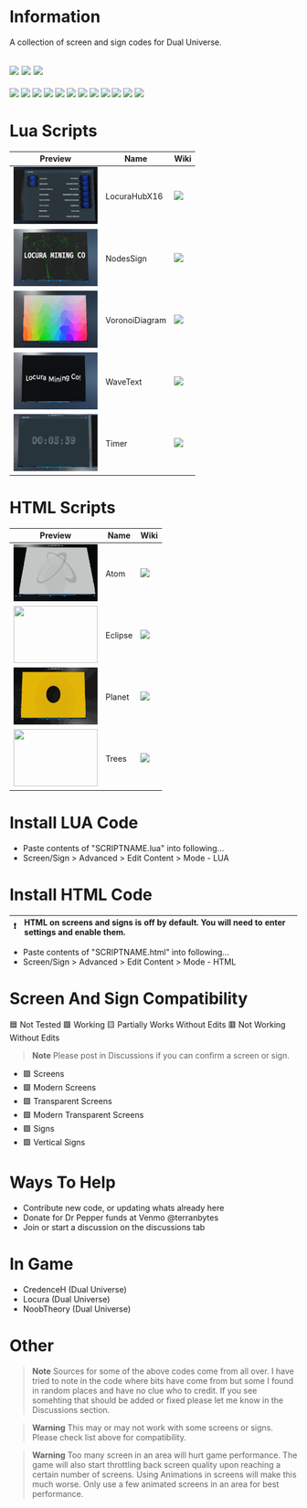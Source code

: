 # Information
A collection of screen and sign codes for Dual Universe. 

[![](https://img.shields.io/badge/DU-1.0.10-green?style=for-the-badge&logo=steam)](https://store.steampowered.com/app/2000270/Dual_Universe/)
[![](https://img.shields.io/badge/Maintained-YES-green?style=for-the-badge)](#)
![](https://komarev.com/ghpvc/?username=DU-Locura-Screens-And-Signs&style=for-the-badge)
---
[![](https://img.shields.io/github/issues/locuradu/DU-Locura-Screens-And-Signs?style=flat-square&label=ISSUES)](#)
[![](https://img.shields.io/github/issues-closed/locuradu/DU-Locura-Screens-And-Signs?style=flat-square&label=ISSUES)](#)
[![](https://img.shields.io/github/watchers/locuradu/DU-Locura-Screens-And-Signs?style=flat-square&label=WATCHERS)](#)
[![](https://img.shields.io/github/stars/locuradu/DU-Locura-Screens-And-Signs?style=flat-square&label=STARS)](#)
[![](https://img.shields.io/github/forks/locuradu/DU-Locura-Screens-And-Signs?style=flat-square&label=FORKS)](#)
[![](https://img.shields.io/github/commit-activity/m/locuradu/DU-Locura-Screens-And-Signs?style=flat-square&label=COMMIT%20ACTIVITY)](#)
[![](https://img.shields.io/github/discussions/locuradu/DU-Locura-Screens-And-Signs?label=DISCUSSIONS&style=flat-square)](#)
[![](https://img.shields.io/github/last-commit/locuradu/DU-Locura-Screens-And-Signs?label=LAST%20COMMIT&style=flat-square)](#)
[![](https://img.shields.io/github/contributors/locuradu/DU-Locura-Screens-And-Signs?label=CONTRIBUTORS&style=flat-square)](#)
[![](https://img.shields.io/github/releases/locuradu/DU-Locura-Screens-And-Signs?label=RELEASES&style=flat-square)](#)
[![](https://img.shields.io/github/repo-size/LocuraDU/DU-Locura-Screens-And-Signs?label=REPO%20SIZE&style=flat-square)](#)
[![](https://img.shields.io/github/license/LocuraDU/DU-Locura-Screens-And-Signs?label=LICENSE&style=flat-square)](#)

# Lua Scripts

| Preview  | Name | Wiki |
| ------------- | ------------- | ------------- |
| <img src="img/LocuraHubX16.png" height="100" width="147"> | LocuraHubX16 | [![](https://img.shields.io/badge/WIKI-LocuraHubX16-blue?style=for-the-badge)](https://github.com/LocuraDU/DU-Locura-Screens-And-Signs/wiki/LocuraHubX16) |
| <img src="img/NodesSign.png" height="100" width="147"> | NodesSign | [![](https://img.shields.io/badge/WIKI-NodesSign-blue?style=for-the-badge)](https://github.com/LocuraDU/DU-Locura-Screens-And-Signs/wiki/NodesSign) |
| <img src="img/VoronoiDiagram.png" height="100" width="147"> | VoronoiDiagram | [![](https://img.shields.io/badge/WIKI-VoronoiDiagram-blue?style=for-the-badge)](https://github.com/LocuraDU/DU-Locura-Screens-And-Signs/wiki/VoronoiDiagram) |
| <img src="img/WaveText.png" height="100" width="147"> | WaveText | [![](https://img.shields.io/badge/WIKI-WaveText-blue?style=for-the-badge)](https://github.com/LocuraDU/DU-Locura-Screens-And-Signs/wiki/WaveText.lua) |
| <img src="img/Timer.gif" height="100" width="147"> | Timer | [![](https://img.shields.io/badge/WIKI-Timer-blue?style=for-the-badge)](https://github.com/LocuraDU/DU-Locura-Screens-And-Signs/wiki/Timer) |

# HTML Scripts

| Preview  | Name | Wiki |
| ------------- | ------------- | ------------- |
| <img src="img/Atom.gif" height="100" width="147"> | Atom | [![](https://img.shields.io/badge/WIKI-Atom-blue?style=for-the-badge)](https://github.com/LocuraDU/DU-Locura-Screens-And-Signs/wiki/Atom) |
| <img src="img/Eclipse.gif" height="100" width="147"> | Eclipse | [![](https://img.shields.io/badge/WIKI-Eclipse-blue?style=for-the-badge)](https://github.com/LocuraDU/DU-Locura-Screens-And-Signs/wiki/Eclipse) |
| <img src="img/Planet.gif" height="100" width="147"> | Planet | [![](https://img.shields.io/badge/WIKI-Planet-blue?style=for-the-badge)](https://github.com/LocuraDU/DU-Locura-Screens-And-Signs/wiki/Planet) |
| <img src="img/Trees.gif" height="100" width="147"> | Trees | [![](https://img.shields.io/badge/WIKI-Trees-blue?style=for-the-badge)](https://github.com/LocuraDU/DU-Locura-Screens-And-Signs/wiki/Trees) |

# Install LUA Code
- Paste contents of "SCRIPTNAME.lua" into following...
- Screen/Sign > Advanced > Edit Content > Mode - LUA

# Install HTML Code
:heavy_exclamation_mark: | HTML  on screens and signs is off by default. You will need to enter settings and enable them.
:---: | :---
- Paste contents of "SCRIPTNAME.html" into following...
- Screen/Sign > Advanced > Edit Content > Mode - HTML

# Screen And Sign Compatibility
:blue_square: Not Tested :green_square: Working :yellow_square: Partially Works Without Edits :red_square: Not Working Without Edits
> **Note**
> Please post in Discussions if you can confirm a screen or sign.
- :green_square: Screens
- :green_square: Modern Screens
- :green_square: Transparent Screens
- :green_square: Modern Transparent Screens
- :green_square: Signs
- :green_square: Vertical Signs

# Ways To Help
- Contribute new code, or updating whats already here
- Donate for Dr Pepper funds at Venmo @terranbytes
- Join or start a discussion on the discussions tab

# In Game
- CredenceH (Dual Universe)
- Locura (Dual Universe)
- NoobTheory (Dual Universe)

# Other
> **Note**
> Sources for some of the above codes come from all over. I have tried to note in the code where bits have come from but some I found in random places and have no clue who to credit. If you see somehting that should be added or fixed please let me know in the Discussions section.

> **Warning**
> This may or may not work with some screens or signs. Please check list above for compatibility.

> **Warning**
> Too many screen in an area will hurt game performance. The game will also start throttling back screen quality upon reaching a certain number of screens. Using Animations in screens will make this much worse. Only use a few animated screens in an area for best performance.
